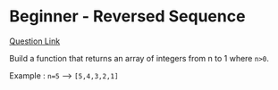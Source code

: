 # Beginner - Reversed Sequence

[Question Link](https://www.codewars.com/kata/5a00e05cc374cb34d100000d/train/typescript)

Build a function that returns an array of integers from n to 1 where `n>0`.

Example : `n=5` --> `[5,4,3,2,1]`
